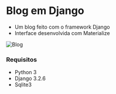 # Blog em Django
* Um blog feito com o framework Django
* Interface desenvolvida com Materialize

![Blog](https://github.com/joselinosantosti/blog-django/blob/master/blog.png)
### Requisitos
* Python 3
* Django 3.2.6
* Sqlite3
